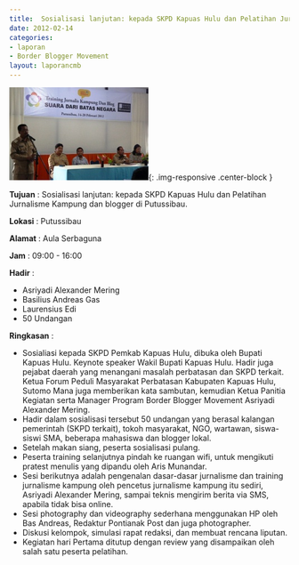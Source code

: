 ```yaml
---
title:  Sosialisasi lanjutan: kepada SKPD Kapuas Hulu dan Pelatihan Jurnalisme Kampung dan blogger di Putussibau. 
date: 2012-02-14
categories:
- laporan
- Border Blogger Movement
layout: laporancmb
---
```


![250px-FEBRUARI_14_2012_SOSIALISASI_LANJUTAN_BBM_DI_KAPUAS_HU.jpg](/_uploads/250px-FEBRUARI_14_2012_SOSIALISASI_LANJUTAN_BBM_DI_KAPUAS_HU.jpg){: .img-responsive .center-block }

**Tujuan** :  Sosialisasi lanjutan: kepada SKPD Kapuas Hulu dan Pelatihan Jurnalisme Kampung dan blogger di Putussibau. 

**Lokasi** :  Putussibau  

**Alamat** :  Aula Serbaguna 

**Jam** :  09:00 - 16:00 

**Hadir** :
* Asriyadi Alexander Mering
* Basilius Andreas Gas
* Laurensius Edi
* 50 Undangan

**Ringkasan** :
* Sosialiasi kepada SKPD Pemkab Kapuas Hulu, dibuka oleh Bupati Kapuas Hulu. Keynote speaker Wakil Bupati Kapuas Hulu. Hadir juga pejabat daerah yang menangani masalah perbatasan dan SKPD terkait. Ketua Forum Peduli Masyarakat Perbatasan Kabupaten Kapuas Hulu, Sutomo Mana juga memberikan kata sambutan, kemudian Ketua Panitia Kegiatan serta Manager Program Border Blogger Movement Asriyadi Alexander Mering.
* Hadir dalam sosialisasi tersebut 50 undangan yang berasal kalangan pemerintah (SKPD terkait), tokoh masyarakat, NGO, wartawan, siswa-siswi SMA, beberapa mahasiswa dan blogger lokal.
* Setelah makan siang, peserta sosialisasi pulang.
* Peserta training selanjutnya pindah ke ruangan wifi, untuk mengikuti pratest menulis yang dipandu oleh Aris Munandar. 
* Sesi berikutnya adalah pengenalan dasar-dasar jurnalisme dan training jurnalisme kampung oleh pencetus jurnalisme kampung itu sediri, Asriyadi Alexander Mering, sampai teknis mengirim berita via SMS, apabila tidak bisa online.
* Sesi photography dan videography sederhana menggunakan HP oleh Bas Andreas, Redaktur Pontianak Post dan juga photographer.
* Diskusi kelompok, simulasi rapat redaksi, dan membuat rencana liputan. 
* Kegiatan hari Pertama ditutup dengan review yang disampaikan oleh salah satu peserta pelatihan.


